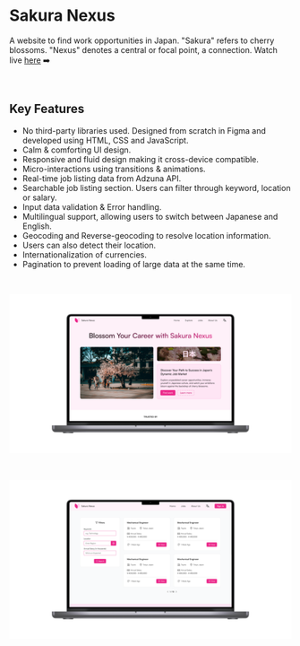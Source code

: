 # Sakura Nexus

A website to find work opportunities in Japan. "Sakura" refers to cherry blossoms. "Nexus" denotes a central or focal point, a connection. Watch live <a href="https://sakuranexus.netlify.app/" target="_blank">here</a> ➡️

<br />

## Key Features

-   No third-party libraries used. Designed from scratch in Figma and developed using HTML, CSS and JavaScript.
-   Calm & comforting UI design.
-   Responsive and fluid design making it cross-device compatible.
-   Micro-interactions using transitions & animations.
-   Real-time job listing data from Adzuna API.
-   Searchable job listing section. Users can filter through keyword, location or salary.
-   Input data validation & Error handling.
-   Multilingual support, allowing users to switch between Japanese and English.
-   Geocoding and Reverse-geocoding to resolve location information.
-   Users can also detect their location.
-   Internationalization of currencies.
-   Pagination to prevent loading of large data at the same time.

<br />

![Sakura Nexus presentation 1](/ui-designs/mockup-1.png)

<br />

![Sakura Nexus presentation 2](/ui-designs/mockup-2.png)
